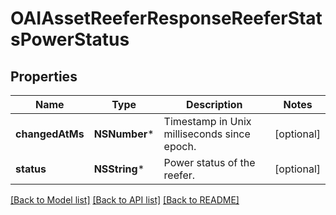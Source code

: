 # OAIAssetReeferResponseReeferStatsPowerStatus

## Properties
Name | Type | Description | Notes
------------ | ------------- | ------------- | -------------
**changedAtMs** | **NSNumber*** | Timestamp in Unix milliseconds since epoch. | [optional] 
**status** | **NSString*** | Power status of the reefer. | [optional] 

[[Back to Model list]](../README.md#documentation-for-models) [[Back to API list]](../README.md#documentation-for-api-endpoints) [[Back to README]](../README.md)


